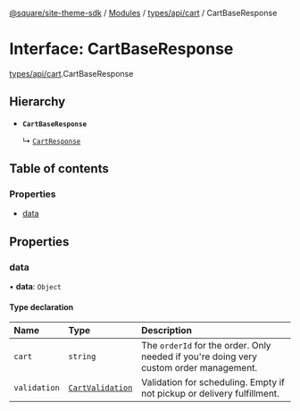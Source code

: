[@square/site-theme-sdk](../GettingStarted.md) / [Modules](../modules.md) / [types/api/cart](../modules/types_api_cart.md) / CartBaseResponse

# Interface: CartBaseResponse

[types/api/cart](../modules/types_api_cart.md).CartBaseResponse

## Hierarchy

- **`CartBaseResponse`**

  ↳ [`CartResponse`](types_api_cart.CartResponse.md)

## Table of contents

### Properties

- [data](types_api_cart.CartBaseResponse.md#data)

## Properties

### data

• **data**: `Object`

#### Type declaration

| Name | Type | Description |
| :------ | :------ | :------ |
| `cart` | `string` | The `orderId` for the order. Only needed if you're doing very custom order management. |
| `validation` | [`CartValidation`](types_api_cart.CartValidation.md) | Validation for scheduling. Empty if not pickup or delivery fulfillment. |
